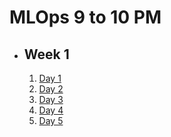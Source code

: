 # MLOps 9 to 10 PM

- ## Week 1

   1. [Day 1](https://www.facebook.com/iCodeguru/videos/346560441764322)
   2. [Day 2](https://www.facebook.com/iCodeguru/videos/454133547091032)
   3. [Day 3](https://www.facebook.com/iCodeguru/videos/1220286688955428)
   4. [Day 4](https://www.facebook.com/iCodeguru/videos/1605038103674821)
   5. [Day 5](https://www.facebook.com/iCodeguru/videos/2162006950835936)

<!-- - ## Week 2

   1. [Day 1](https://www.facebook.com/iCodeguru/videos/7567240033334692)
   2. [Day 2]()
   3. [Day 3](https://www.facebook.com/iCodeguru/videos/962745408397435)
   4. [Day 4]()
   5. [Day 5]() -->

<!-- - ## Week 

   1. [Day 1]()
   2. [Day 2]()
   3. [Day 3]()
   4. [Day 4]()
   5. [Day 5]() -->

<!-- - ## Week 

   1. [Day 1]()
   2. [Day 2]()
   3. [Day 3]()
   4. [Day 4]()
   5. [Day 5]() -->
